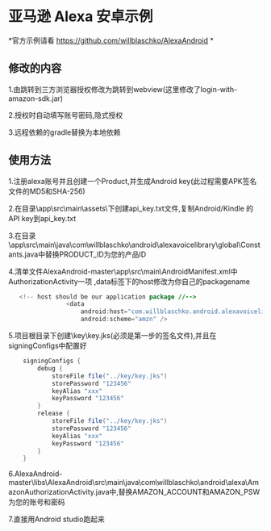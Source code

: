 # 亚马逊 Alexa 安卓示例

*官方示例请看 https://github.com/willblaschko/AlexaAndroid *

## 修改的内容
1.由跳转到三方浏览器授权修改为跳转到webview(这里修改了login-with-amazon-sdk.jar)

2.授权时自动填写账号密码,隐式授权

3.远程依赖的gradle替换为本地依赖

## 使用方法
1.注册alexa账号并且创建一个Product,并生成Android key(此过程需要APK签名文件的MD5和SHA-256)

2.在目录\app\src\main\assets\下创建api_key.txt文件,复制Android/Kindle 的API key到api_key.txt

3.在目录\app\src\main\java\com\willblaschko\android\alexavoicelibrary\global\Constants.java中替换PRODUCT_ID为您的产品ID

4.清单文件AlexaAndroid-master\app\src\main\AndroidManifest.xml中AuthorizationActivity一项 ,data标签下的host修改为你自己的packagename
```java
   <!-- host should be our application package //-->
                <data
                    android:host="com.willblaschko.android.alexavoicelibrary"
                    android:scheme="amzn" />
```

5.项目根目录下创建\key\key.jks(必须是第一步的签名文件),并且在signingConfigs中配置好
```java
    signingConfigs {
        debug {
            storeFile file("../key/key.jks")
            storePassword "123456"
            keyAlias "xxx"
            keyPassword "123456"
        }
        release {
            storeFile file("../key/key.jks")
            storePassword "123456"
            keyAlias "xxx"
            keyPassword "123456"
        }
    }
```

6.AlexaAndroid-master\libs\AlexaAndroid\src\main\java\com\willblaschko\android\alexa\AmazonAuthorizationActivity.java中,替换AMAZON_ACCOUNT和AMAZON_PSW为您的账号和密码

7.直接用Android studio跑起来
